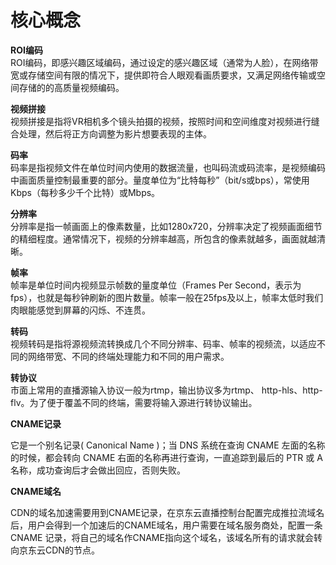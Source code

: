 # 核心概念  

**ROI编码**  
ROI编码，即感兴趣区域编码，通过设定的感兴趣区域（通常为人脸），在网络带宽或存储空间有限的情况下，提供即符合人眼观看画质要求，又满足网络传输或空间存储的的高质量视频编码。

**视频拼接**  
视频拼接是指将VR相机多个镜头拍摄的视频，按照时间和空间维度对视频进行缝合处理，然后将正方向调整为影片想要表现的主体。

**码率**  
码率是指视频文件在单位时间内使用的数据流量，也叫码流或码流率，是视频编码中画面质量控制最重要的部分。量度单位为“比特每秒”（bit/s或bps），常使用Kbps（每秒多少千个比特）或Mbps。

**分辨率**  
分辨率是指一帧画面上的像素数量，比如1280x720，分辨率决定了视频画面细节的精细程度。通常情况下，视频的分辨率越高，所包含的像素就越多，画面就越清晰。

**帧率**  
帧率是单位时间内视频显示帧数的量度单位（Frames Per Second，表示为fps），也就是每秒钟刷新的图片数量。帧率一般在25fps及以上，帧率太低时我们肉眼能感觉到屏幕的闪烁、不连贯。

**转码**  
视频转码是指将源视频流转换成几个不同分辨率、码率、帧率的视频流，以适应不同的网络带宽、不同的终端处理能力和不同的用户需求。

**转协议**  
市面上常用的直播源输入协议一般为rtmp，输出协议多为rtmp、 http-hls、http-flv。为了便于覆盖不同的终端，需要将输入源进行转协议输出。


**CNAME记录**

它是一个别名记录( Canonical Name )；当 DNS 系统在查询 CNAME
左面的名称的时候，都会转向 CNAME 右面的名称再进行查询，一直追踪到最后的 PTR 或 A
名称，成功查询后才会做出回应，否则失败。

**CNAME域名**

CDN的域名加速需要用到CNAME记录，在京东云直播控制台配置完成推拉流域名后，用户会得到一个加速后的CNAME域名，用户需要在域名服务商处，配置一条
CNAME
记录，将自己的域名作CNAME指向这个域名，该域名所有的请求就会转向京东云CDN的节点。

